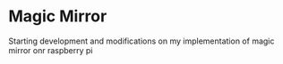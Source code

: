 # Magic Mirror

Starting development and modifications on my implementation of magic mirror onr raspberry pi
